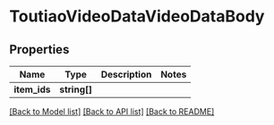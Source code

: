 # ToutiaoVideoDataVideoDataBody

## Properties
Name | Type | Description | Notes
------------ | ------------- | ------------- | -------------
**item_ids** | **string[]** |  | 

[[Back to Model list]](../README.md#documentation-for-models) [[Back to API list]](../README.md#documentation-for-api-endpoints) [[Back to README]](../README.md)

